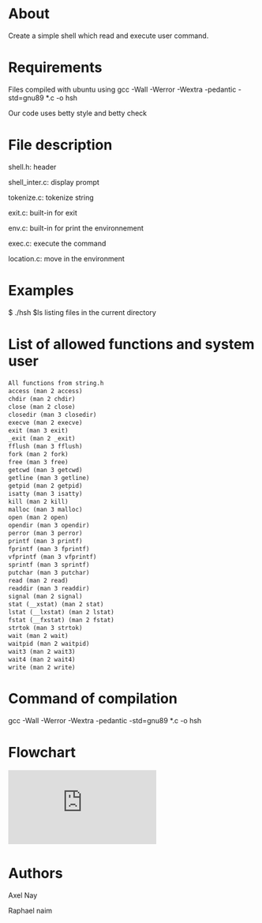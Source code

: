 # About

Create a simple shell which read and execute user command.

# Requirements

Files compiled with ubuntu using gcc -Wall -Werror -Wextra -pedantic -std=gnu89 *.c -o hsh

Our code uses betty style and betty check

# File description

shell.h: header

shell_inter.c: display prompt

tokenize.c: tokenize string

exit.c: built-in for exit

env.c: built-in for print the environnement

exec.c: execute the command

location.c: move in the environment

# Examples

$ ./hsh
$ls
listing files in the current directory

# List of allowed functions and system user

~~~
All functions from string.h
access (man 2 access)
chdir (man 2 chdir)
close (man 2 close)
closedir (man 3 closedir)
execve (man 2 execve)
exit (man 3 exit)
_exit (man 2 _exit)
fflush (man 3 fflush)
fork (man 2 fork)
free (man 3 free)
getcwd (man 3 getcwd)
getline (man 3 getline)
getpid (man 2 getpid)
isatty (man 3 isatty)
kill (man 2 kill)
malloc (man 3 malloc)
open (man 2 open)
opendir (man 3 opendir)
perror (man 3 perror)
printf (man 3 printf)
fprintf (man 3 fprintf)
vfprintf (man 3 vfprintf)
sprintf (man 3 sprintf)
putchar (man 3 putchar)
read (man 2 read)
readdir (man 3 readdir)
signal (man 2 signal)
stat (__xstat) (man 2 stat)
lstat (__lxstat) (man 2 lstat)
fstat (__fxstat) (man 2 fstat)
strtok (man 3 strtok)
wait (man 2 wait)
waitpid (man 2 waitpid)
wait3 (man 2 wait3)
wait4 (man 2 wait4)
write (man 2 write)
~~~
# Command of compilation

gcc -Wall -Werror -Wextra -pedantic -std=gnu89 *.c -o hsh

# Flowchart



![flowcharts simple_shell](https://github.com/Raph6n/holbertonschool-simple_shell/blob/main/flowcharts.pdf)





# Authors

Axel Nay

Raphael naim
